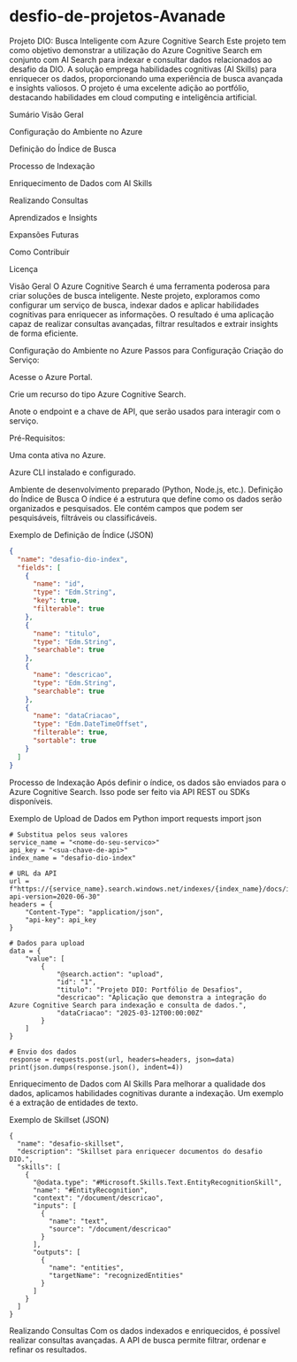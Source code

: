 # desfio-de-projetos-Avanade

Projeto DIO: Busca Inteligente com Azure Cognitive Search
Este projeto tem como objetivo demonstrar a utilização do Azure Cognitive Search em conjunto com AI Search para indexar e consultar dados relacionados ao desafio da DIO. A solução emprega habilidades cognitivas (AI Skills) para enriquecer os dados, proporcionando uma experiência de busca avançada e insights valiosos. O projeto é uma excelente adição ao portfólio, destacando habilidades em cloud computing e inteligência artificial.

Sumário
Visão Geral

Configuração do Ambiente no Azure

Definição do Índice de Busca

Processo de Indexação

Enriquecimento de Dados com AI Skills

Realizando Consultas

Aprendizados e Insights

Expansões Futuras

Como Contribuir

Licença

Visão Geral
O Azure Cognitive Search é uma ferramenta poderosa para criar soluções de busca inteligente. Neste projeto, exploramos como configurar um serviço de busca, indexar dados e aplicar habilidades cognitivas para enriquecer as informações. O resultado é uma aplicação capaz de realizar consultas avançadas, filtrar resultados e extrair insights de forma eficiente.

Configuração do Ambiente no Azure
Passos para Configuração
Criação do Serviço:

Acesse o Azure Portal.

Crie um recurso do tipo Azure Cognitive Search.

Anote o endpoint e a chave de API, que serão usados para interagir com o serviço.

Pré-Requisitos:

Uma conta ativa no Azure.

Azure CLI instalado e configurado.

Ambiente de desenvolvimento preparado (Python, Node.js, etc.).
Definição do Índice de Busca
O índice é a estrutura que define como os dados serão organizados e pesquisados. Ele contém campos que podem ser pesquisáveis, filtráveis ou classificáveis.

Exemplo de Definição de Índice (JSON)
```json
{
  "name": "desafio-dio-index",
  "fields": [
    {
      "name": "id",
      "type": "Edm.String",
      "key": true,
      "filterable": true
    },
    {
      "name": "titulo",
      "type": "Edm.String",
      "searchable": true
    },
    {
      "name": "descricao",
      "type": "Edm.String",
      "searchable": true
    },
    {
      "name": "dataCriacao",
      "type": "Edm.DateTimeOffset",
      "filterable": true,
      "sortable": true
    }
  ]
}
```

Processo de Indexação
Após definir o índice, os dados são enviados para o Azure Cognitive Search. Isso pode ser feito via API REST ou SDKs disponíveis.

Exemplo de Upload de Dados em Python
import requests
import json
```
# Substitua pelos seus valores
service_name = "<nome-do-seu-servico>"
api_key = "<sua-chave-de-api>"
index_name = "desafio-dio-index"

# URL da API
url = f"https://{service_name}.search.windows.net/indexes/{index_name}/docs/index?api-version=2020-06-30"
headers = {
    "Content-Type": "application/json",
    "api-key": api_key
}

# Dados para upload
data = {
    "value": [
        {
            "@search.action": "upload",
            "id": "1",
            "titulo": "Projeto DIO: Portfólio de Desafios",
            "descricao": "Aplicação que demonstra a integração do Azure Cognitive Search para indexação e consulta de dados.",
            "dataCriacao": "2025-03-12T00:00:00Z"
        }
    ]
}

# Envio dos dados
response = requests.post(url, headers=headers, json=data)
print(json.dumps(response.json(), indent=4))
  ```


 Enriquecimento de Dados com AI Skills
Para melhorar a qualidade dos dados, aplicamos habilidades cognitivas durante a indexação. Um exemplo é a extração de entidades de texto.

Exemplo de Skillset (JSON)
```
{
  "name": "desafio-skillset",
  "description": "Skillset para enriquecer documentos do desafio DIO.",
  "skills": [
    {
      "@odata.type": "#Microsoft.Skills.Text.EntityRecognitionSkill",
      "name": "#EntityRecognition",
      "context": "/document/descricao",
      "inputs": [
        {
          "name": "text",
          "source": "/document/descricao"
        }
      ],
      "outputs": [
        {
          "name": "entities",
          "targetName": "recognizedEntities"
        }
      ]
    }
  ]
}
```
Realizando Consultas
Com os dados indexados e enriquecidos, é possível realizar consultas avançadas. A API de busca permite filtrar, ordenar e refinar os resultados.

